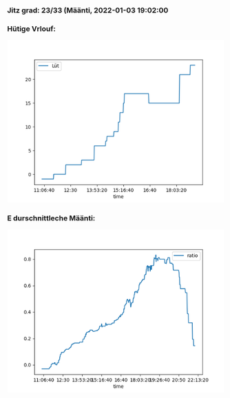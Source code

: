 ### Jitz grad: 23/33 (Määnti, 2022-01-03 19:02:00

### Hütige Vrlouf:
![Graph](Today.png)

### E durschnittleche Määnti:
![Graph](Määnti.png)